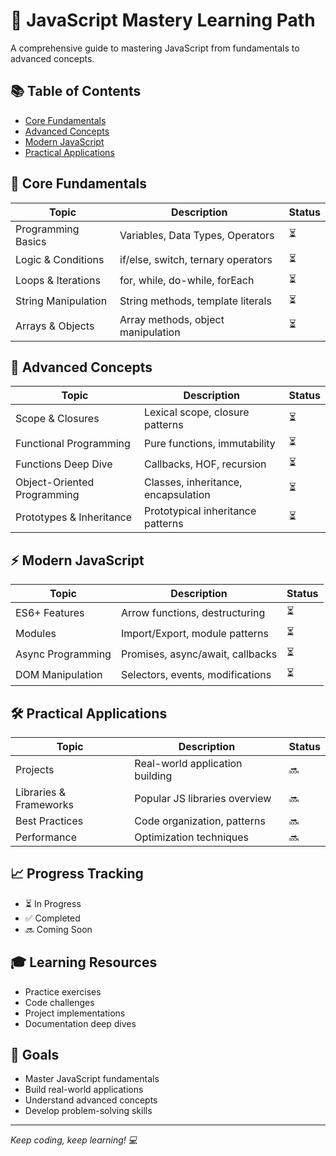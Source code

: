 # 🚀 JavaScript Mastery Learning Path

A comprehensive guide to mastering JavaScript from fundamentals to advanced concepts.

## 📚 Table of Contents

- [Core Fundamentals](#core-fundamentals)
- [Advanced Concepts](#advanced-concepts)
- [Modern JavaScript](#modern-javascript)
- [Practical Applications](#practical-applications)

## 🎯 Core Fundamentals

| Topic | Description | Status |
|-------|-------------|--------|
| Programming Basics | Variables, Data Types, Operators | ⏳ |
| Logic & Conditions | if/else, switch, ternary operators | ⏳ |
| Loops & Iterations | for, while, do-while, forEach | ⏳ |
| String Manipulation | String methods, template literals | ⏳ |
| Arrays & Objects | Array methods, object manipulation | ⏳ |

## 🔄 Advanced Concepts

| Topic | Description | Status |
|-------|-------------|--------|
| Scope & Closures | Lexical scope, closure patterns | ⏳ |
| Functional Programming | Pure functions, immutability | ⏳ |
| Functions Deep Dive | Callbacks, HOF, recursion | ⏳ |
| Object-Oriented Programming | Classes, inheritance, encapsulation | ⏳ |
| Prototypes & Inheritance | Prototypical inheritance patterns | ⏳ |

## ⚡ Modern JavaScript

| Topic | Description | Status |
|-------|-------------|--------|
| ES6+ Features | Arrow functions, destructuring | ⏳ |
| Modules | Import/Export, module patterns | ⏳ |
| Async Programming | Promises, async/await, callbacks | ⏳ |
| DOM Manipulation | Selectors, events, modifications | ⏳ |

## 🛠️ Practical Applications

| Topic | Description | Status |
|-------|-------------|--------|
| Projects | Real-world application building | 🔜 |
| Libraries & Frameworks | Popular JS libraries overview | 🔜 |
| Best Practices | Code organization, patterns | 🔜 |
| Performance | Optimization techniques | 🔜 |

## 📈 Progress Tracking

- ⏳ In Progress
- ✅ Completed
- 🔜 Coming Soon

## 🎓 Learning Resources

- Practice exercises
- Code challenges
- Project implementations
- Documentation deep dives

## 🎯 Goals

- Master JavaScript fundamentals
- Build real-world applications
- Understand advanced concepts
- Develop problem-solving skills

---

*Keep coding, keep learning! 💻*
